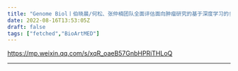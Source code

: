 ```yaml
---
title: "Genome Biol丨伯晓晨/何松、张仲楠团队全面评估面向肿瘤研究的基于深度学习的多组学数据融合方法"
date: 2022-08-16T13:53:05Z
draft: false
tags: ["fetched","BioArtMED"]
---
```


https://mp.weixin.qq.com/s/xqR_oaeB57GnbHPRiTHLoQ

---

